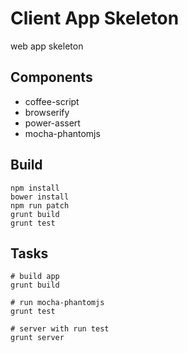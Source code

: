 # Client App Skeleton

web app skeleton

## Components

- coffee-script
- browserify
- power-assert
- mocha-phantomjs

## Build

```
npm install
bower install
npm run patch
grunt build
grunt test
```

## Tasks

```
# build app
grunt build

# run mocha-phantomjs
grunt test

# server with run test
grunt server
```
